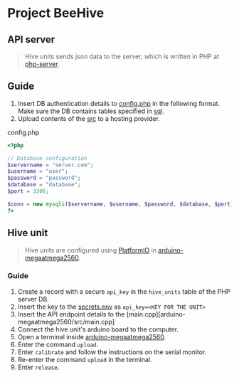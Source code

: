 # Project BeeHive

## API server

> Hive units sends json data to the server, which is written in PHP at [php-server](php-server/).

## Guide

1. Insert DB authentication details to [config.php](php-server/src/config.php) in the following format.
   Make sure the DB contains tables specified in [sql](php-server/sql/).
2. Upload contents of the [src](php-server/src/) to a hosting provider.

config.php

```php
<?php

// Database configuration
$servername = "server.com";
$username = "user";
$password = "password";
$database = "database";
$port = 3306;

$conn = new mysqli($servername, $username, $password, $database, $port);
?>
```

## Hive unit

> Hive units are configured using [PlatformIO](https://platformio.org/)
> in [arduino-megaatmega2560](arduino-megaatmega2560/).

### Guide

1. Create a record with a secure `api_key` in the `hive_units` table of the PHP server DB.
2. Insert the key to the [secrets.env](arduino-megaatmega2560/secrets.env) as `api_key=<KEY FOR THE UNIT>`
3. Insert the API endpoint details to the [main.cpp][arduino-megaatmega2560/src/main.cpp]
4. Connect the hive unit's arduino board to the computer.
5. Open a terminal inside [arduino-megaatmega2560](arduino-megaatmega2560/).
6. Enter the command `upload`.
7. Enter `calibrate` and follow the instructions on the serial monitor.
8. Re-enter the command `upload` in the terminal.
9. Enter `release`.
